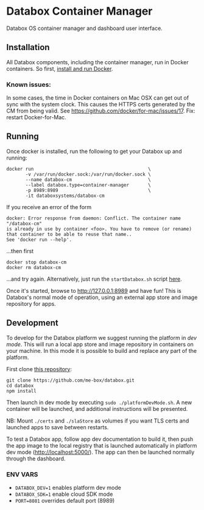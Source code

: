 # Databox Container Manager

Databox OS container manager and dashboard user interface.

## Installation

All Databox components, including the container manager, run in Docker
containers. So
first, [install and run Docker](https://www.docker.com/products/docker).

### Known issues:

In some cases, the time in Docker containers on Mac OSX can get out of sync with
the system clock. This causes the HTTPS certs generated by the CM from being
valid. See <https://github.com/docker/for-mac/issues/17>. Fix: restart
Docker-for-Mac.

## Running

Once docker is installed, run the following to get your Databox up and
running:

```
docker run                                          \
       -v /var/run/docker.sock:/var/run/docker.sock \
       --name databox-cm                            \
       --label databox.type=container-manager       \
       -p 8989:8989                                 \
       -it databoxsystems/databox-cm
```

If you receive an error of the form

```
docker: Error response from daemon: Conflict. The container name "/databox-cm"
is already in use by container <foo>. You have to remove (or rename) that container to be able to reuse that name..
See 'docker run --help'.
```

...then first

```
docker stop databox-cm
docker rm databox-cm
```

...and try again. Alternatively, just run the `startDatabox.sh`
script [here](https://github.com/me-box/databox/blob/master/startDatabox.sh).

Once it's started, browse to <http://127.0.0.1:8989> and have fun! This is
Databox's normal mode of operation, using an external app store and image
repository for apps.

## Development

To develop for the Databox platform we suggest running the platform in _dev
mode_. This will run a local app store and image repository in containers on
your machine. In this mode it is possible to build and replace any part of the
platform.

First clone [this repository](https://github.com/me-box/databox):

    git clone https://github.com/me-box/databox.git
    cd databox
    npm install

Then launch in dev mode by executing `sudo ./platformDevMode.sh`. A new
container will be launched, and additional instructions will be presented.

NB: Mount `./certs` and `./slaStore` as volumes if you want TLS certs and
launched apps to save between restarts.

To test a Databox app, follow app dev documentation to build it, then push the
app image to the local registry that is launched automatically in platform dev
mode (<http://localhost:5000/>). The app can then be launched normally through
the dashboard.

### ENV VARS

- `DATABOX_DEV=1` enables platform dev mode
- `DATABOX_SDK=1` enable cloud SDK mode
- `PORT=8081` overrides default port (8989)
